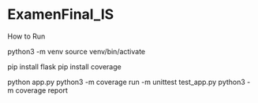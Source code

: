 # ExamenFinal_IS

How to Run

python3 -m venv
source venv/bin/activate

pip install flask
pip install coverage

python app.py
python3 -m coverage run -m unittest test_app.py
python3 -m coverage report
